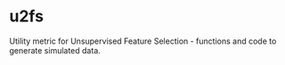 # u2fs
Utility metric for Unsupervised Feature Selection - functions and code to generate simulated data.
